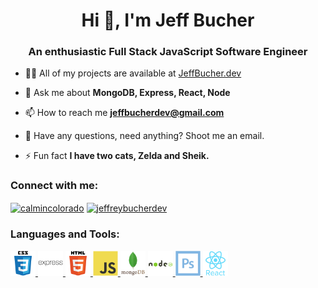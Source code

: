 <h1 align="center">Hi 👋, I'm Jeff Bucher</h1>
<h3 align="center">An enthusiastic Full Stack JavaScript Software Engineer</h3>

- 👨‍💻 All of my projects are available at [JeffBucher.dev](JeffBucher.dev)

- 💬 Ask me about **MongoDB, Express, React, Node**

- 📫 How to reach me **jeffbucherdev@gmail.com**

- 📄 Have any questions, need anything? Shoot me an email. 

- ⚡ Fun fact **I have two cats, Zelda and Sheik.**

<h3 align="left">Connect with me:</h3>
<p align="left">
<a href="https://twitter.com/JeffBucherDev" target="blank"><img align="center" src="https://cdn.jsdelivr.net/npm/simple-icons@3.0.1/icons/twitter.svg" alt="calmincolorado" height="30" width="40" /></a>
<a href="https://linkedin.com/in/jeffreybucherdev" target="blank"><img align="center" src="https://cdn.jsdelivr.net/npm/simple-icons@3.0.1/icons/linkedin.svg" alt="jeffreybucherdev" height="30" width="40" /></a>
</p>

<h3 align="left">Languages and Tools:</h3>
<p align="left"> <a href="https://www.w3schools.com/css/" target="_blank"> <img src="https://raw.githubusercontent.com/devicons/devicon/master/icons/css3/css3-original-wordmark.svg" alt="css3" width="40" height="40"/> </a> <a href="https://expressjs.com" target="_blank"> <img src="https://raw.githubusercontent.com/devicons/devicon/master/icons/express/express-original-wordmark.svg" alt="express" width="40" height="40"/> </a> <a href="https://www.w3.org/html/" target="_blank"> <img src="https://raw.githubusercontent.com/devicons/devicon/master/icons/html5/html5-original-wordmark.svg" alt="html5" width="40" height="40"/> </a> <a href="https://developer.mozilla.org/en-US/docs/Web/JavaScript" target="_blank"> <img src="https://raw.githubusercontent.com/devicons/devicon/master/icons/javascript/javascript-original.svg" alt="javascript" width="40" height="40"/> </a> <a href="https://www.mongodb.com/" target="_blank"> <img src="https://raw.githubusercontent.com/devicons/devicon/master/icons/mongodb/mongodb-original-wordmark.svg" alt="mongodb" width="40" height="40"/> </a> <a href="https://nodejs.org" target="_blank"> <img src="https://raw.githubusercontent.com/devicons/devicon/master/icons/nodejs/nodejs-original-wordmark.svg" alt="nodejs" width="40" height="40"/> </a> <a href="https://www.photoshop.com/en" target="_blank"> <img src="https://raw.githubusercontent.com/devicons/devicon/master/icons/photoshop/photoshop-line.svg" alt="photoshop" width="40" height="40"/> </a> <a href="https://reactjs.org/" target="_blank"> <img src="https://raw.githubusercontent.com/devicons/devicon/master/icons/react/react-original-wordmark.svg" alt="react" width="40" height="40"/> </a> </p>
